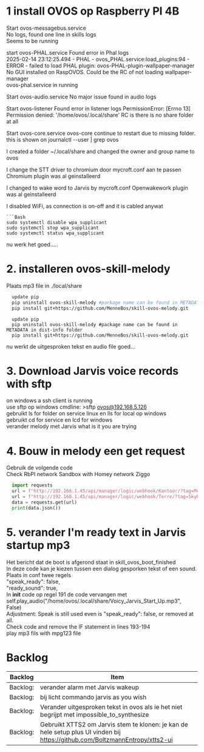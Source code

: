# 1 install OVOS op Raspberry PI 4B

Start ovos-messagebus.service\
No logs, found one line in skills logs\
Seems to be running

start ovos-PHAL.service
Found error in Phal logs\
2025-02-14 23:12:25.494 - PHAL - ovos_PHAL.service:load_plugins:94 - ERROR - failed to load PHAL plugin: ovos-PHAL-plugin-wallpaper-manager\
No GUI installed on RaspOVOS. Could be the RC of not loading wallpaper-manager\
ovos-phal.service in running

Start ovos-audio.service
No major issue found in audio logs

Start ovos-listener
Found error in listener logs
PermissionError: [Errno 13] Permission denied: '/home/ovos/.local/share'
RC is there is no share folder at all

Start ovos-core.service
ovos-core continue to restart due to missing folder.
this is shown on journalctl --user | grep ovos

I created a folder ~/.local/share and changed the owner and group name to ovos

I change the STT driver to chromium door mycroft.conf aan te passen
Chromium plugin was al geinstalleerd

I changed to wake word to Jarvis by mycroft.conf 
Openwakework plugin was al geinstalleerd

I disabled WiFi, as connection is on-off and it is cabled anywat
```Linux
```Bash
sudo systemctl disable wpa_supplicant
sudo systemctl stop wpa_supplicant
sudo systemctl status wpa_supplicant
```
nu werk het goed.....


# 2. installeren ovos-skill-melody
Plaats mp3 file in ./local/share
```Bash
  update pip
  pip uninstall ovos-skill-melody #package name can be found in METADATA in dist-info folder
  pip install git+https://github.com/MenneBos/skill-ovos-melody.git
```
```linux
  update pip
  pip uninstall ovos-skill-melody #package name can be found in METADATA in dist-info folder
  pip install git+https://github.com/MenneBos/skill-ovos-melody.git
```
nu werkt de uitgesproken tekst en audio file goed...

# 3. Download Jarvis voice records with sftp
on windows a ssh client is running\
use sftp op windows cmdline: >sftp ovos@192.168.5.126\
gebruikt ls for folder on service linux en lls for local op windows\
gebruikt cd for service en lcd for windows\
verander melody met Jarvis what is it you are trying

# 4. Bouw in melody een get request 
Gebruik de volgende code\
Check RbPI network Sandbox with Homey network Ziggo
```python
  import requests
  url = f"http://192.168.1.45/api/manager/logic/webhook/Kantoor/?tag=Menne"
  url = f"http://192.168.1.45/api/manager/logic/webhook/Terre/?tag=SkyRadio"
  data = requests.get(url)
  print(data.json())
```

# 5. verander I'm ready text in Jarvis startup mp3
Het bericht dat de boot is afgerond staat in skill_ovos_boot_finished\
In deze code kan je kiezen tussen een dialog gesporken tekst of een sound.\
Plaats in conf twee regels\
"speak_ready": false,\
"ready_sound": true,\
In __init__ code op regel 191 de code vervangen met \
self.play_audio("/home/ovos/.local/share/Voicy_Jarvis_Start_Up.mp3", False)\
Adjustment: Speak is still used even is "speak_ready": false, or removed at all.\
Check code and remove the IF statement in lines 193-194\
play mp3 fils with mpg123 file

# Backlog
| Backlog| Item|
| ------| -----|
|Backlog:| verander alarm met Jarvis wakeup|
|Backlog:| bij licht commando jarvis as you wish|
|Backlog:| Verander uitgesproken tekst in ovos als ie het niet begrijpt met impossible_to_synthesize|
|Backlog:| Gebruikt XTTS2 om Jarvis stem te klonen: je kan de hele setup plus UI vinden bij https://github.com/BoltzmannEntropy/xtts2-ui|

